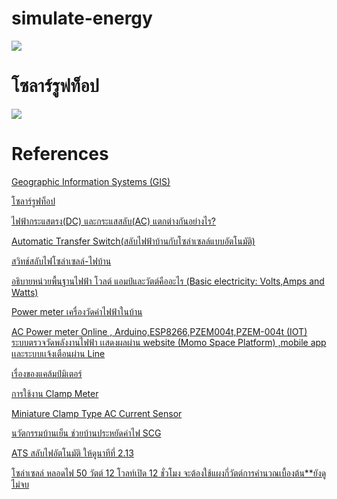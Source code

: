 # simulate-energy
![](https://sites.google.com/site/realworldmathematics/discrete-mathematics/Discrete%20Math%20ex.jpg?attredirects=0)
# โซลาร์รูฟท็อป
![](https://www.checkraka.com/uploaded/knowledge/article/1635186/01.png)
# References
[Geographic Information Systems (GIS)](https://sites.google.com/site/realworldmathematics/discrete-mathematics)

[โซลาร์รูฟท็อป](https://www.checkraka.com/house/article/111468/)

[ไฟฟ้ากระแสตรง(DC) และกระแสสลับ(AC) แตกต่างกันอย่างไร?](https://legatool.com/wp/12063/)


[ Automatic Transfer Switch(สลับไฟฟ้าบ้านกับโซล่าเซลล์แบบอัตโนมัติ)](https://www.youtube.com/watch?v=PnlVNb2I524)

[สวิทช์สลับไฟโซล่าเซลล์-ไฟบ้าน](https://www.youtube.com/watch?v=w_3py5iDpxY)

[อธิบายหน่วยพื้นฐานไฟฟ้า โวลต์ แอมป์และวัตต์คืออะไร (Basic electricity: Volts,Amps and Watts)](https://www.youtube.com/watch?v=0S6txWByxLU)

[Power meter เครื่องวัดค่าไฟฟ้าในบ้าน](https://www.youtube.com/watch?v=OR8op3rJGI8)

[AC Power meter Online , Arduino,ESP8266,PZEM004t,PZEM-004t (IOT) ระบบตรวจวัดพลังงานไฟฟ้า เเสดงผลผ่าน website (Momo Space Platform) ,mobile app เเละระบบเเจ้งเตือนผ่าน Line](https://www.lazada.co.th/products/ac-power-meter-online-arduinoesp8266pzem004tpzem-004t-iot-website-momo-space-platform-mobile-app-line-i1643468684-s7717424954.html)

[เรื่องของแคล้มป์มิเตอร์](http://www.praguynakorn.com/tips/13/%E0%B9%80%E0%B8%A3%E0%B8%B7%E0%B9%88%E0%B8%AD%E0%B8%87%E0%B8%82%E0%B8%AD%E0%B8%87%E0%B9%81%E0%B8%84%E0%B8%A5%E0%B9%89%E0%B8%A1%E0%B8%9B%E0%B9%8C%E0%B8%A1%E0%B8%B4%E0%B9%80%E0%B8%95%E0%B8%AD%E0%B8%A3%E0%B9%8C)

[การใช้งาน Clamp Meter](https://www.factomart.com/th/factomartblog/cat/test-equipment/post/application-of-clamp-meter/)

[Miniature Clamp Type AC Current Sensor](https://www.monotaro.co.th/p/62905282.html?utm_medium=cpc&utm_source=googleps&gclid=CjwKCAjwn6GGBhADEiwAruUcKpcrIVbYeetii0Ob9FpAyhBi4qRVD85bHL_THaSussjRbtP3YySyghoCPpMQAvD_BwE)

[นวัตกรรมบ้านเย็น ช่วยบ้านประหยัดค่าไฟ SCG](https://www.scgbuildingmaterials.com/th/ideas/home-story/bwh-3-innovation-decrease-electric-expense)

[ATS สลับไฟอัตโนมัติ ให้ดูนาทีที่ 2.13](https://www.youtube.com/watch?v=zbeJbHwIzSA)

[โซล่าเซลล์​ หลอดไฟ 50 วัตต์ 12 โวลท์เปิด 12 ชั่วโมง จะต้องใช้แผงกี่​วัตต์​ การคำนวณเบื้องต้น**ยังดูไม่จบ](https://www.youtube.com/watch?v=7Pje9BbTVYs)

